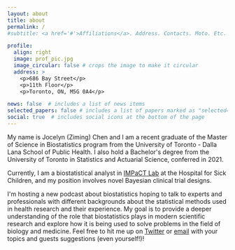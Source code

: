 ```yaml
---
layout: about
title: about
permalink: /
#subtitle: <a href='#'>Affiliations</a>. Address. Contacts. Moto. Etc.

profile:
  align: right
  image: prof_pic.jpg
  image_circular: false # crops the image to make it circular
  address: >
    <p>686 Bay Street</p>
    <p>11th Floor</p>
    <p>Toronto, ON, M5G 0A4</p>

news: false  # includes a list of news items
selected_papers: false # includes a list of papers marked as "selected={true}"
social: true  # includes social icons at the bottom of the page
---
```

My name is Jocelyn (Ziming) Chen and I am a recent graduate of the Master of Science in Biostatistics program from the University of Toronto - Dalla Lana School of Public Health. I also hold a Bachelor's degree from the University of Toronto in Statistics and Actuarial Science, conferred in 2021.

Currently, I am a biostatistical analyst in [IMPaCT Lab](https://lab.research.sickkids.ca/heath/) at the Hospital for Sick Children, and my position involves novel Bayesian clinical trial designs.

I'm hosting a new podcast about biostatistics hoping to talk to experts and professionals with different backgrounds about the statistical methods used in health research and their experience. My goal is to provide a deeper understanding of the role that biostatistics plays in modern scientific research and explore how it is being used to solve problems in the field of biology and medicine. Feel free to hit me up on [Twitter](https://twitter.com/choochoojczm) or [email](<mailto: jocelynczm@gmail.com>) with your topics and guests suggestions (even yourself!)! 

<!-- Write your biography here. Tell the world about yourself. Link to your favorite [subreddit](http://reddit.com). You can put a picture in, too. The code is already in, just name your picture `prof_pic.jpg` and put it in the `img/` folder. -->

<!-- Put your address / P.O. box / other info right below your picture. You can also disable any these elements by editing `profile` property of the YAML header of your `_pages/about.md`. Edit `_bibliography/papers.bib` and Jekyll will render your [publications page](/al-folio/publications/) automatically. -->

<!-- Link to your social media connections, too. This theme is set up to use [Font Awesome icons](http://fortawesome.github.io/Font-Awesome/) and [Academicons](https://jpswalsh.github.io/academicons/), like the ones below. Add your Facebook, Twitter, LinkedIn, Google Scholar, or just disable all of them.  -->
